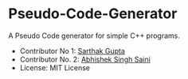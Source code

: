 # Pseudo-Code-Generator

A Pseudo Code generator for simple C++ programs.

* Contributor No 1: [Sarthak Gupta](https://github.com/sarthak-sopho)
* Contributor No. 2: [Abhishek Singh Saini](https://github.com/AbhiTaker)
* License: MIT License
